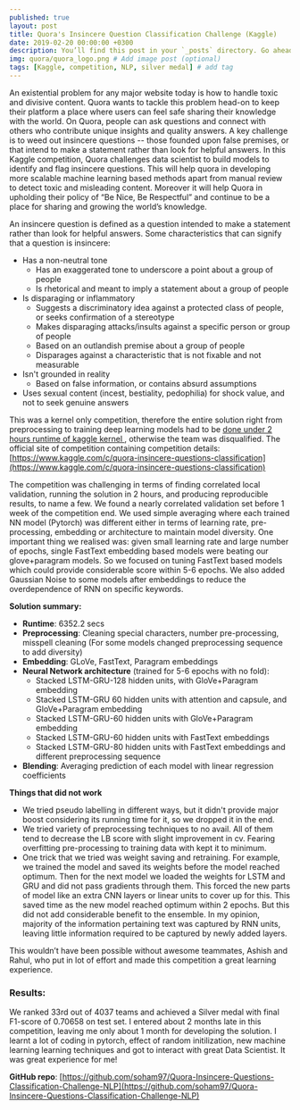 ```yaml
---
published: true
layout: post
title: Quora's Insincere Question Classification Challenge (Kaggle)
date: 2019-02-20 00:00:00 +0300
description: You’ll find this post in your `_posts` directory. Go ahead and edit it and re-build the site to see your changes. # Add post description (optional)
img: quora/quora_logo.png # Add image post (optional)
tags: [Kaggle, competition, NLP, silver medal] # add tag
---
```


An existential problem for any major website today is how to handle toxic and divisive content. Quora wants to tackle this problem head-on to keep their platform a place where users can feel safe sharing their knowledge with the world. On Quora, people can ask questions and connect with others who contribute unique insights and quality answers. A key challenge is to weed out insincere questions -- those founded upon false premises, or that intend to make a statement rather than look for helpful answers. In this Kaggle competition, Quora challenges data scientist to build models to identify and flag insincere questions. This will help quora in developing more scalable machine learning based methods apart from manual review to detect toxic and misleading content. Moreover it will help Quora in upholding their policy of “Be Nice, Be Respectful” and continue to be a place for sharing and growing the world’s knowledge.

An insincere question is defined as a question intended to make a statement rather than look for helpful answers. Some characteristics that can signify that a question is insincere: <br>

- Has a non-neutral tone
	- Has an exaggerated tone to underscore a point about a group of people
	- Is rhetorical and meant to imply a statement about a group of people
- Is disparaging or inflammatory
	- Suggests a discriminatory idea against a protected class of people, or seeks confirmation of a stereotype
	- Makes disparaging attacks/insults against a specific person or group of people
	- Based on an outlandish premise about a group of people
	- Disparages against a characteristic that is not fixable and not measurable
- Isn't grounded in reality
	- Based on false information, or contains absurd assumptions
- Uses sexual content (incest, bestiality, pedophilia) for shock value, and not to seek genuine answers

This was a kernel only competition, therefore the entire solution right from preprocessing to training deep learning models had to be <u> done under 2 hours runtime of kaggle kernel </u>, otherwise the team was disqualified. The official site of competition containing competition details: [https://www.kaggle.com/c/quora-insincere-questions-classification](https://www.kaggle.com/c/quora-insincere-questions-classification)

The competition was challenging in terms of finding correlated local validation, running the solution in 2 hours, and producing reproducible results, to name a few. We found a nearly correlated validation set before 1 week of the competition end. We used simple averaging where each trained NN model (Pytorch) was different either in terms of learning rate, pre-processing, embedding or architecture to maintain model diversity. One important thing we realised was: given small learning rate and large number of epochs, single FastText embedding based models were beating our glove+paragram models. So we focused on tuning FastText based models which could provide considerable score within 5-6 epochs. We also added Gaussian Noise to some models after embeddings to reduce the overdependence of RNN on specific keywords.

**Solution summary:**

 - **Runtime**: 6352.2 secs
 - **Preprocessing**: Cleaning special characters, number pre-processing, misspell cleaning (For some models changed preprocessing sequence to add diversity)
 - **Embedding**: GLoVe, FastText, Paragram embeddings 
 - **Neural Network architecture** (trained for 5-6 epochs with no fold): 
	  - Stacked LSTM-GRU-128 hidden units, with GloVe+Paragram embedding
	  - Stacked LSTM-GRU 60 hidden units with attention and capsule, and GloVe+Paragram embedding
	  - Stacked LSTM-GRU-60 hidden units with GloVe+Paragram embedding
	  - Stacked LSTM-GRU-60 hidden units with FastText embeddings
	  - Stacked LSTM-GRU-80 hidden units with FastText embeddings and different preprocessing sequence 
 - **Blending**: Averaging prediction of each model with linear regression coefficients 

**Things that did not work**

 - We tried pseudo labelling in different ways, but it didn't provide major boost considering its running time for it, so we dropped it in the end.
 - We tried variety of preprocessing techniques to no avail. All of them tend to decrease the LB score with slight improvement in cv. Fearing overfitting pre-processing to training data with kept it to minimum.
 - One trick that we tried was weight saving and retraining. For example, we trained the model and saved its weights before the model reached optimum. Then for the next model we loaded the weights for LSTM and GRU and did not pass gradients through them. This forced the new parts of model like an extra CNN layers or linear units to cover up for this. This saved time as the new model reached optimum within 2 epochs. But this did not add considerable benefit to the ensemble. In my opinion, majority of the information pertaining text was captured by RNN units, leaving little information required to be captured by newly added layers.

This wouldn’t have been possible without awesome teammates, Ashish and Rahul, who put in lot of effort and made this competition a great learning experience.


### <b>Results</b>: 
We ranked 33rd out of 4037 teams and achieved a Silver medal with final F1-score of 0.70658 on test set. I entered about 2 months late in this competition, leaving me only about 1 month for developing the solution. I learnt a lot of coding in pytorch, effect of random initilization, new machine learning learning techniques and got to interact with great Data Scientist. It was great experience for me!

<b>GitHub repo</b>: [https://github.com/soham97/Quora-Insincere-Questions-Classification-Challenge-NLP](https://github.com/soham97/Quora-Insincere-Questions-Classification-Challenge-NLP)
